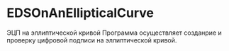 # EDSOnAnEllipticalCurve
ЭЦП на эллиптической кривой
Программа осуществляет созданрие и проверку цифровой подписи на эллиптической кривой.
